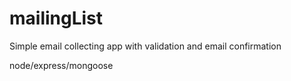 # mailingList
Simple email collecting app with validation and email confirmation

node/express/mongoose
